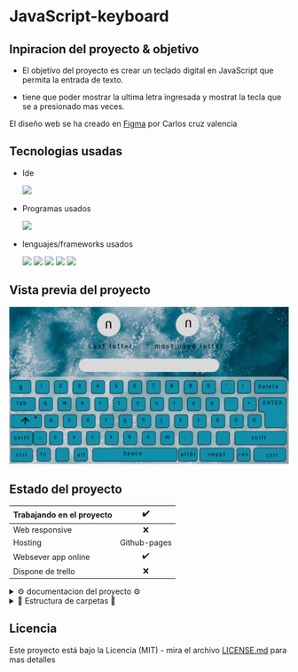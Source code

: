 # JavaScript-keyboard

## Inpiracion del proyecto & objetivo

-  El objetivo del proyecto es crear un teclado digital en JavaScript que permita la entrada de texto. 

-  tiene que poder mostrar la ultima letra ingresada y mostrat la tecla que se a presionado mas veces.

El diseño web se ha creado en [Figma](https://www.figma.com/file/kP0SJhf4iDDa9kAzsz1LM1/Github-projects?node-id=0%3A1) por Carlos cruz valencia

## Tecnologias usadas

- Ide
    <!-- visual studio code -->
    <code><img height="25" src="https://img.shields.io/badge/Visual_Studio_Code-0078D4?style=for-the-badge&logo=visual%20studio%20code&logoColor=white"></code>

- Programas usados
    <!-- figma -->
    <code><img height="30" src="https://img.shields.io/badge/Figma-F24E1E?style=for-the-badge&logo=figma&logoColor=white"></code>
- lenguajes/frameworks usados
    <!-- html -->
    <code><img height="30" src="https://img.shields.io/badge/HTML5-E34F26?style=for-the-badge&logo=html5&logoColor=white"></code><!-- css -->
    <code><img height="30" src="https://img.shields.io/badge/CSS3-1572B6?style=for-the-badge&logo=css3&logoColor=white"></code><!-- sass -->
    <code><img height="30" src="https://img.shields.io/badge/Sass-CC6699?style=for-the-badge&logo=sass&logoColor=white"></code><!-- javascript -->
    <code><img src="https://img.shields.io/badge/JavaScript-323330?style=for-the-badge&logo=javascript&logoColor=F7DF1E"></img></code>
    <code><img src="https://img.shields.io/badge/jquery-%230769AD.svg?style=for-the-badge&logo=jquery&logoColor=white"></img></code>
    
## Vista previa del proyecto

<!-- ``vista no disponible`` -->
<img src="pr-project\project-preview.png" aling="center"></img>
<!-- <img src="project-preview.gif" aling="center"></img> -->

## Estado del proyecto

|Trabajando en el proyecto|✔️|
| -------------------------- | :----------------: |
|            Web responsive  |      ❌        |
|           Hosting          |   Github-pages |
| Websever app online        |         ✔️    |  
| Dispone de trello          |         ❌    |  
<details>
<summary>⚙️ documentacion del proyecto ⚙️</summary>

1. Creacion de la pagina web en figma
    ![](pr-project/project-preview.png)
1. Maketacion de la pagina web en html y css/sass
    ![](pr-project/1.png)
    ``codigo del landing page`` [_landing.scss](assets/styles/sass/layouts/_landing.scss)

    ``codigo del teclado`` [_keys.scss](assets/styles/sass/components/_keys.scss)

2. Se añaden efectos a las teclas del teclado
   <img src="pr-project/1.gif" aling="center" width="100%"></img>
   ```scss
    .key-block {
        // Al pasar el mouse por encima de la tecla se añade un efecto
        div:hover {
            background-color: #48b7d0;
            border: solid rgb(255, 255, 255);
            box-shadow: none;
        }
    }
   ```
3. Se crea el javascript para detectar la tecla presionada
    ```javascript
    document.addEventListener('keydown', (event) => {
            var name = event.key;
            cosole.log(name);
    }, false);
    ```
   <img src="pr-project/2.gif" aling="center" width="100%"></img>
4. Pasamos el input del keyboard a una lista 
   
    ```javascript
    // lista que almacena las teclas presionadas
    list = [];

    document.addEventListener('keydown', (event) => {
            var name = event.key;
            // agregamos la tecla presionada a la lista
            list.push(name);
            // Eliminamos las , de la lista
            var string = list.join("");
            // pasamos el valor de la lista a el input text
            document.querySelector('input[name="input-text"]').value = string;
    }, false);
    ```
   <img src="pr-project/3.gif" aling="center" width="100%"></img>
5. Se añaden efectos a las teclas del teclado al ser presionadas por el usuario
    ```javascript
        // Esta funcion se ejecuta cada vez que se presiona una tecla
        //como es la misma funcion para cada tecla a qui se muestra como se aria solo una vez
        if (name == 'a' || name == 'A') {

        // Cambia el fondo de la tecla presionada y el borde
        document.getElementById("key-a").style.border = "white solid";
        document.getElementById("key-a").style.background = "#48b7d0";

        // despues de un segundo cambia el fondo y el borde a su valor original
        setTimeout(function () {
            document.getElementById("key-a").style.border = "black solid";
            document.getElementById("key-a").style.background = "#108fab";
        }, 100);
    }
    ```
</details>

<details >
<summary>📁 Estructura de carpetas 📁</summary>

```text
/
└── assets/
│    ├── js/
│    │   ├++ jquery.js "cdn"
│    │   └── app.js
│    └── media/
│    │    └── img
│    └── styles/
│        ├── css/
│        │   ├── main.css
│        │   └── main.css.map
│        └── sass/
│            ├── base/
│            │   └──_settings.scss
│            ├── components/
│            │   └──_keys.scss
│            ├── layouts/
│            │   └──_landing.scss
│            └── main.scss
├── pr-project/
├── index.html
├── Licence
└── README.md
```

</details>


<!-- └── / ├── │ -->


## Licencia

Este proyecto está bajo la Licencia (MIT) - mira el archivo [LICENSE.md](LICENSE.md)  para mas detalles

<!-- ## !codigo temporal¡
## git update code
```shell
git add -A && git commit -a -m \"update\" && git push
```

## sass compiler code
```shell
sass -w --style compressed assets/styles/sass/main.scss assets/styles/css/main.css
``` -->

<!-- ## otros links de interes para hacer la documentacion del proyecto -->

<!-- emojis  -->
<!-- https://tutorialmarkdown.com/emojis -->

<!-- badges/shields -->
<!-- https://naereen.github.io/badges/ -->
<!-- https://github.com/Ileriayo/markdown-badges -->